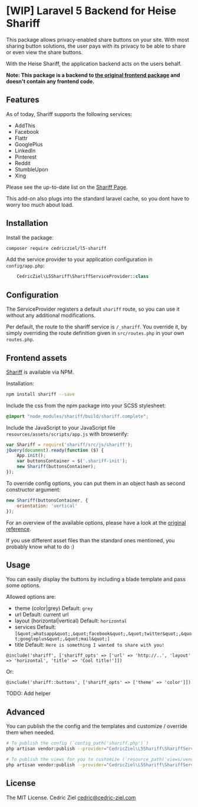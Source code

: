 # [WIP] Laravel 5 Backend for Heise Shariff

This package allows privacy-enabled share buttons on your site. With most sharing button solutions,
the user pays with its privacy to be able to share or even view the share buttons.

With the Heise Shariff, the application backend acts on the users behalf.

**Note: This package is a backend to [the original frontend package](https://github.com/heiseonline/shariff) 
and doesn't contain any frontend code.**

## Features

As of today, Shariff supports the following services:

* AddThis
* Facebook
* Flattr
* GooglePlus
* LinkedIn
* Pinterest
* Reddit
* StumbleUpon
* Xing

Please see the up-to-date list on the [Shariff Page](https://github.com/heiseonline/shariff-backend-php#supported-services).

This add-on also plugs into the standard laravel cache, so you dont have to worry too much about load.

## Installation

Install the package:

```bash
composer require cedricziel/l5-shariff
```

Add the service provider to your application configuration in `config/app.php`:

```php
    CedricZiel\L5Shariff\ShariffServiceProvider::class
```

## Configuration

The ServiceProvider registers a default `shariff` route, so you can use it without any additional modifications.

Per default, the route to the shariff service is `/_shariff`. You override it, by simply overriding the route
definition given in `src/routes.php` in your own `routes.php`.

## Frontend assets

[Shariff](https://github.com/heiseonline/shariff) is available via NPM.

Installation: 

```bash
npm install shariff --save
```

Include the css from the npm package into your SCSS stylesheet:

```scss
@import "node_modules/shariff/build/shariff.complete";
```

Include the JavaScript to your JavaScript file `resources/assets/scripts/app.js` with browserify:

```javascript
var Shariff = require('shariff/src/js/shariff');
jQuery(document).ready(function ($) {
    App.init();
    var buttonsContainer = $('.shariff-init');
    new Shariff(buttonsContainer);
});
```

To override config options, you can put them in an object hash as second constructor argument:

```javascript
new Shariff(buttonsContainer, {
    orientation: 'vertical'
});
```

For an overview of the available options, please have a look at the 
[original reference](https://github.com/heiseonline/shariff#options-data-attributes).

If you use different asset files than the standard ones mentioned, you probably know what to do :)

## Usage

You can easily display the buttons by including a blade template and pass some options.

Allowed options are:

* theme (color|grey) Default: `grey`
* url Default: current url
* layout (horizontal|vertical) Default: `horizontal`
* services Default: `[&quot;whatsapp&quot;,&quot;facebook&quot;,&quot;twitter&quot;,&quot;googleplus&quot;,&quot;mail&quot;]`
* title Default: `Here is something I wanted to share with you!`

```blade
@include('shariff', ['shariff_opts' => ['url' => 'http://..', 'layout' => 'horizontal', 'title' => 'Cool title!']])
```

Or:

```blade
@include('shariff::buttons', ['shariff_opts' => ['theme' => 'color']])
```

TODO: Add helper

## Advanced

You can publish the the config and the templates and customize / override them when needed.

```bash
# To publish the config (`config_path('shariff.php')`)
php artisan vendor:publish --provider="CedricZiel\L5Shariff\ShariffServiceProvider" --tag="config"

# To publish the views for you to customize (`resource_path('views/vendor/shariff')`)
php artisan vendor:publish --provider="CedricZiel\L5Shariff\ShariffServiceProvider" --tag="views"
```

## License

The MIT License. Cedric Ziel <cedric@cedric-ziel.com>
